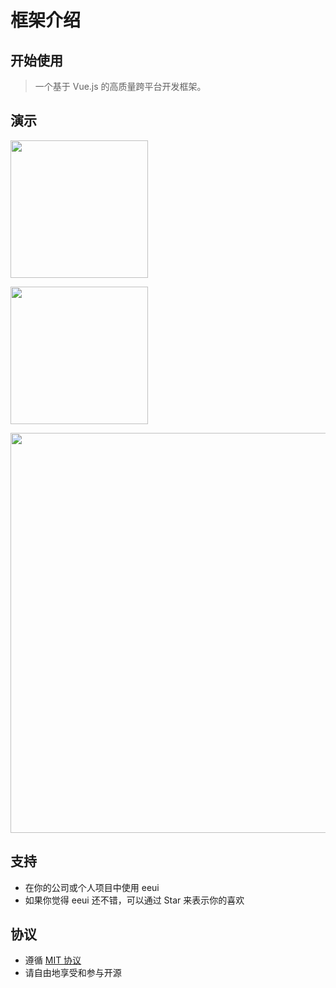 # 框架介绍

## 开始使用

> 一个基于 Vue.js 的高质量跨平台开发框架。

## 演示

<a href="https://eeui.app/app/android.apk" target="_blank"><img src="https://eeui.app/app/android.png" width="220px"></a>

<a href="javascript:alert('没钱申请开发者账号上架！');"><img src="https://eeui.app/app/ios.png" width="220px"></a>

<img src="https://eeui.app/app/demo.png" width="640px">

## 支持

* 在你的公司或个人项目中使用 eeui
* 如果你觉得 eeui 还不错，可以通过 Star 来表示你的喜欢

## 协议

* 遵循 [MIT 协议](http://opensource.org/licenses/MIT)
* 请自由地享受和参与开源

